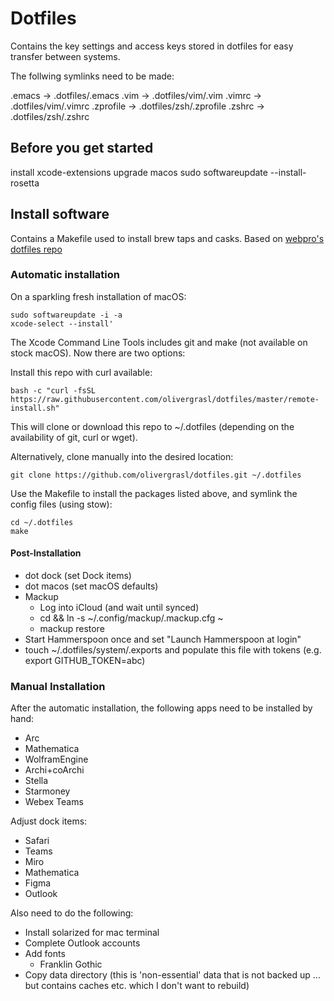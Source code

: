 # Dotfiles

Contains the key settings and access keys stored in dotfiles for easy transfer between systems.

The follwing symlinks need to be made:

.emacs -> .dotfiles/.emacs
.vim -> .dotfiles/vim/.vim
.vimrc -> .dotfiles/vim/.vimrc
.zprofile -> .dotfiles/zsh/.zprofile
.zshrc -> .dotfiles/zsh/.zshrc

## Before you get started

install xcode-extensions
upgrade macos
sudo softwareupdate --install-rosetta

## Install software

Contains a Makefile used to install brew taps and casks. Based on [webpro's dotfiles repo](https://github.com/webpro/dotfiles/tree/master)

### Automatic installation

On a sparkling fresh installation of macOS:

```
sudo softwareupdate -i -a
xcode-select --install'
```


The Xcode Command Line Tools includes git and make (not available on stock macOS). Now there are two options:

Install this repo with curl available:

`bash -c "curl -fsSL https://raw.githubusercontent.com/olivergrasl/dotfiles/master/remote-install.sh"`

This will clone or download this repo to ~/.dotfiles (depending on the availability of git, curl or wget).

Alternatively, clone manually into the desired location:

`git clone https://github.com/olivergrasl/dotfiles.git ~/.dotfiles`

Use the Makefile to install the packages listed above, and symlink the config files (using stow):

```
cd ~/.dotfiles
make
```

#### Post-Installation
* dot dock (set Dock items)
* dot macos (set macOS defaults)
* Mackup
  * Log into iCloud (and wait until synced)
  * cd && ln -s ~/.config/mackup/.mackup.cfg ~
  * mackup restore
* Start Hammerspoon once and set "Launch Hammerspoon at login"
* touch ~/.dotfiles/system/.exports and populate this file with tokens (e.g. export GITHUB_TOKEN=abc)



### Manual Installation

After the automatic installation, the following apps need to be installed by hand:

* Arc
* Mathematica
* WolframEngine
* Archi+coArchi
* Stella
* Starmoney
* Webex Teams

Adjust dock items:

* Safari
* Teams
* Miro
* Mathematica
* Figma
* Outlook

Also need to do the following:

* Install solarized for  mac terminal
* Complete Outlook accounts
* Add fonts
    * Franklin Gothic
* Copy data directory (this is 'non-essential' data that is not backed up ... but contains caches etc. which I don't want to rebuild)


